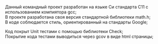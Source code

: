 Данный командный проект разработан на языке Си стандарта C11 с использованием компиятора gcc;  
В проекте разработана своя версия стандартной библиотеки math.h;  
В коде соблюдается стиль, ориентированный на стандарты Google;


Код покрыт Unit тестами c помощью библиотеки Check;  
Покрытие кода тестами выводиться через gcov в виде html страницы;  